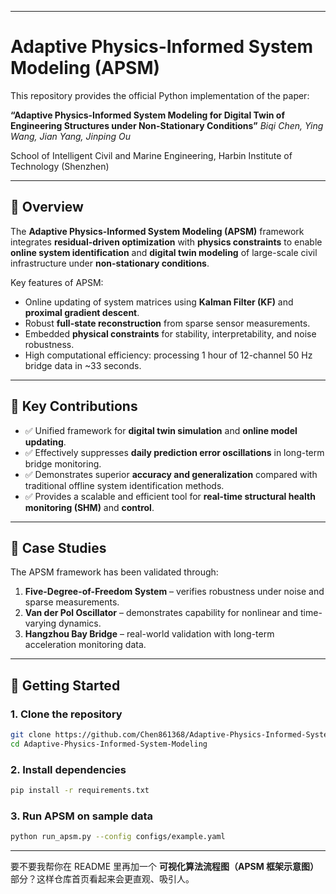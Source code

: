 
---

# Adaptive Physics-Informed System Modeling (APSM)

This repository provides the official Python implementation of the paper:

**“Adaptive Physics-Informed System Modeling for Digital Twin of Engineering Structures under Non-Stationary Conditions”**
*Biqi Chen, Ying Wang, Jian Yang, Jinping Ou*

School of Intelligent Civil and Marine Engineering, Harbin Institute of Technology (Shenzhen)

---

## 🔎 Overview

The **Adaptive Physics-Informed System Modeling (APSM)** framework integrates **residual-driven optimization** with **physics constraints** to enable **online system identification** 
and **digital twin modeling** of large-scale civil infrastructure under **non-stationary conditions**. 

Key features of APSM:

* Online updating of system matrices using **Kalman Filter (KF)** and **proximal gradient descent**.
* Robust **full-state reconstruction** from sparse sensor measurements.
* Embedded **physical constraints** for stability, interpretability, and noise robustness.
* High computational efficiency: processing 1 hour of 12-channel 50 Hz bridge data in \~33 seconds.

---

## 📌 Key Contributions

* ✅ Unified framework for **digital twin simulation** and **online model updating**.  
* ✅ Effectively suppresses **daily prediction error oscillations** in long-term bridge monitoring.  
* ✅ Demonstrates superior **accuracy and generalization** compared with traditional offline system identification methods.  
* ✅ Provides a scalable and efficient tool for **real-time structural health monitoring (SHM)** and **control**.  

---

## 📂 Case Studies

The APSM framework has been validated through:

1. **Five-Degree-of-Freedom System** – verifies robustness under noise and sparse measurements.
2. **Van der Pol Oscillator** – demonstrates capability for nonlinear and time-varying dynamics.
3. **Hangzhou Bay Bridge** – real-world validation with long-term acceleration monitoring data.

---

## 🚀 Getting Started

### 1. Clone the repository

```bash
git clone https://github.com/Chen861368/Adaptive-Physics-Informed-System-Modeling.git
cd Adaptive-Physics-Informed-System-Modeling
```

### 2. Install dependencies

```bash
pip install -r requirements.txt
```

### 3. Run APSM on sample data

```bash
python run_apsm.py --config configs/example.yaml
```

---



要不要我帮你在 README 里再加一个 **可视化算法流程图（APSM 框架示意图）** 部分？这样仓库首页看起来会更直观、吸引人。

